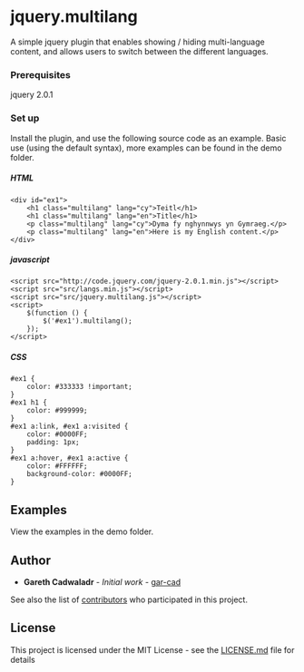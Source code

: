 # jquery.multilang

A simple jquery plugin that enables showing / hiding multi-language content, and allows users to switch between the different languages.

### Prerequisites

jquery 2.0.1


### Set up

Install the plugin, and use the following source code as an example. Basic use (using the default syntax), more examples can be found in the demo folder.

##### HTML
```
<div id="ex1">
    <h1 class="multilang" lang="cy">Teitl</h1>
    <h1 class="multilang" lang="en">Title</h1>
    <p class="multilang" lang="cy">Dyma fy nghynnwys yn Gymraeg.</p>
    <p class="multilang" lang="en">Here is my English content.</p>
</div>
```

##### javascript
```
<script src="http://code.jquery.com/jquery-2.0.1.min.js"></script>
<script src="src/langs.min.js"></script>
<script src="src/jquery.multilang.js"></script>
<script>
    $(function () {
        $('#ex1').multilang();
    });
</script>
```

##### CSS
```
#ex1 {
    color: #333333 !important;
}
#ex1 h1 {
    color: #999999;
}
#ex1 a:link, #ex1 a:visited {
    color: #0000FF;
    padding: 1px;
}
#ex1 a:hover, #ex1 a:active {
    color: #FFFFFF;
    background-color: #0000FF;
}
```

## Examples

View the examples in the demo folder. 

## Author

* **Gareth Cadwaladr** - *Initial work* - [gar-cad](https://github.com/gar-cad)

See also the list of [contributors](https://github.com/gar-cad/jquery.dataTree/graphs/contributors) who participated in this project.

## License

This project is licensed under the MIT License - see the [LICENSE.md](LICENSE.MD) file for details
